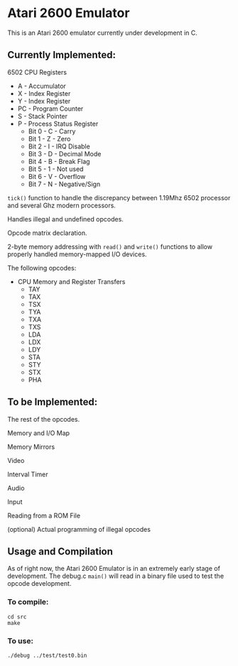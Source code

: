 # Atari 2600 Emulator

This is an Atari 2600 emulator currently under development in C.

## Currently Implemented:

6502 CPU Registers  
* A - Accumulator
* X - Index Register
* Y - Index Register
* PC - Program Counter
* S - Stack Pointer
* P - Process Status Register
    * Bit 0 - C - Carry
    * Bit 1 - Z - Zero
    * Bit 2 - I - IRQ Disable
    * Bit 3 - D - Decimal Mode
    * Bit 4 - B - Break Flag
    * Bit 5 - 1 - Not used
    * Bit 6 - V - Overflow
    * Bit 7 - N - Negative/Sign

`tick()` function to handle the discrepancy between 1.19Mhz 6502 processor and several Ghz modern processors.

Handles illegal and undefined opcodes.

Opcode matrix declaration.

2-byte memory addressing with `read()` and `write()` functions to allow properly handled memory-mapped I/O devices.

The following opcodes:
* CPU Memory and Register Transfers
    * TAY
    * TAX
    * TSX
    * TYA
    * TXA
    * TXS
    * LDA
    * LDX
    * LDY
    * STA
    * STY
    * STX
    * PHA

## To be Implemented:

The rest of the opcodes.

Memory and I/O Map

Memory Mirrors

Video

Interval Timer

Audio

Input

Reading from a ROM File

(optional) Actual programming of illegal opcodes

## Usage and Compilation

As of right now, the Atari 2600 Emulator is in an extremely early stage of development.
The debug.c `main()` will read in a binary file used to test the opcode development.

### To compile:
    cd src
    make

### To use:
    ./debug ../test/test0.bin
